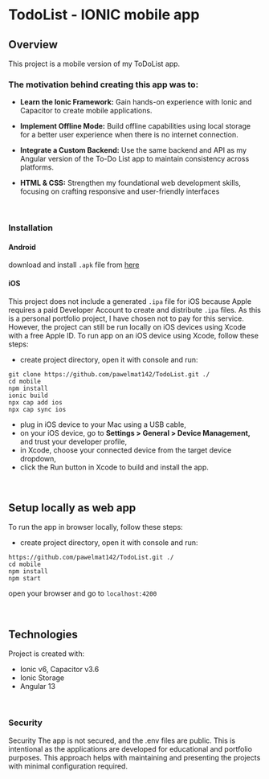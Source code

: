 # TodoList - IONIC mobile app

## Overview
This project is a mobile version of my ToDoList app.

### The motivation behind creating this app was to:

- <strong>Learn the Ionic Framework:</strong> Gain hands-on experience with Ionic and Capacitor to create mobile applications.

- <strong>Implement Offline Mode:</strong> Build offline capabilities using local storage for a better user experience when there is no internet connection.

- <strong>Integrate a Custom Backend:</strong> Use the same backend and API as my Angular version of the To-Do List app to maintain consistency across platforms.

- <strong>HTML & CSS:</strong> Strengthen my foundational web development skills, focusing on crafting responsive and user-friendly interfaces 

</br>

### Installation

#### Android

download and install `.apk` file from [here](https://drive.google.com/drive/folders/1AibwuSnwfnpOvNxE5Dh12a_nChQZtTem?hl=pl)

#### iOS 

This project does not include a generated `.ipa` file for iOS because Apple requires a paid Developer Account to create and distribute `.ipa` files. As this is a personal portfolio project, I have chosen not to pay for this service. However, the project can still be run locally on iOS devices using Xcode with a free Apple ID. To run app on an iOS device using Xcode, follow these steps:

- create project directory, open it with console and run: 
```
git clone https://github.com/pawelmat142/TodoList.git ./
cd mobile
npm install
ionic build
npx cap add ios
npx cap sync ios
```
- plug in iOS device to your Mac using a USB cable,
- on your iOS device, go to <strong>Settings > General > Device Management,</strong> and trust your developer profile,
- in Xcode, choose your connected device from the target device dropdown,
- click the Run button in Xcode to build and install the app.

<br>


## Setup locally as web app

To run the app in browser locally, follow these steps:

- create project directory, open it with console and run: 
```
https://github.com/pawelmat142/TodoList.git ./
cd mobile
npm install
npm start
```

open your browser and go to `localhost:4200`

<br>

## Technologies
Project is created with:
* Ionic v6, Capacitor v3.6
* Ionic Storage
* Angular 13 

<br>

### Security

Security
The app is not secured, and the .env files are public. This is intentional as the applications are developed for educational and portfolio purposes. This approach helps with maintaining and presenting the projects with minimal configuration required.